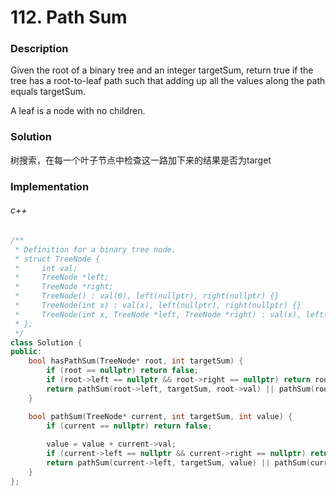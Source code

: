 # 112. Path Sum

### Description

Given the root of a binary tree and an integer targetSum, return true if the tree has a root-to-leaf path such that adding up all the values along the path equals targetSum.

A leaf is a node with no children.

### Solution

树搜索，在每一个叶子节点中检查这一路加下来的结果是否为target

### Implementation

###### c++

```c++
/**
 * Definition for a binary tree node.
 * struct TreeNode {
 *     int val;
 *     TreeNode *left;
 *     TreeNode *right;
 *     TreeNode() : val(0), left(nullptr), right(nullptr) {}
 *     TreeNode(int x) : val(x), left(nullptr), right(nullptr) {}
 *     TreeNode(int x, TreeNode *left, TreeNode *right) : val(x), left(left), right(right) {}
 * };
 */
class Solution {
public:
    bool hasPathSum(TreeNode* root, int targetSum) {
        if (root == nullptr) return false;
        if (root->left == nullptr && root->right == nullptr) return root->val == targetSum;
        return pathSum(root->left, targetSum, root->val) || pathSum(root->right, targetSum, root->val);
    }

    bool pathSum(TreeNode* current, int targetSum, int value) {
        if (current == nullptr) return false;
        
        value = value + current->val;
        if (current->left == nullptr && current->right == nullptr) return targetSum == value;
        return pathSum(current->left, targetSum, value) || pathSum(current->right, targetSum, value);
    }
};
```